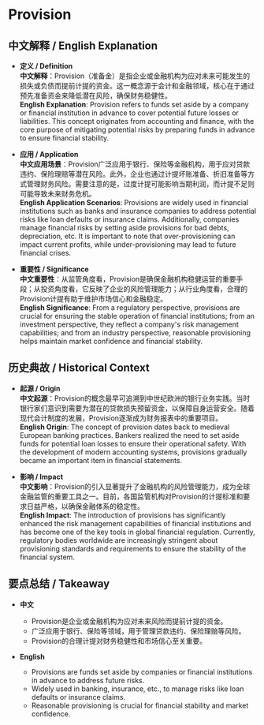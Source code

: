 # Provision

## 中文解释 / English Explanation

* **定义 / Definition**  
  **中文解释**：Provision（准备金）是指企业或金融机构为应对未来可能发生的损失或负债而提前计提的资金。这一概念源于会计和金融领域，核心在于通过预先准备资金来降低潜在风险，确保财务稳健性。  
  **English Explanation**: Provision refers to funds set aside by a company or financial institution in advance to cover potential future losses or liabilities. This concept originates from accounting and finance, with the core purpose of mitigating potential risks by preparing funds in advance to ensure financial stability.

* **应用 / Application**  
  **中文应用场景**：Provision广泛应用于银行、保险等金融机构，用于应对贷款违约、保险理赔等潜在风险。此外，企业也通过计提坏账准备、折旧准备等方式管理财务风险。需要注意的是，过度计提可能影响当期利润，而计提不足则可能导致未来财务危机。  
  **English Application Scenarios**: Provisions are widely used in financial institutions such as banks and insurance companies to address potential risks like loan defaults or insurance claims. Additionally, companies manage financial risks by setting aside provisions for bad debts, depreciation, etc. It is important to note that over-provisioning can impact current profits, while under-provisioning may lead to future financial crises.

* **重要性 / Significance**  
  **中文重要性**：从监管角度看，Provision是确保金融机构稳健运营的重要手段；从投资角度看，它反映了企业的风险管理能力；从行业角度看，合理的Provision计提有助于维护市场信心和金融稳定。  
  **English Significance**: From a regulatory perspective, provisions are crucial for ensuring the stable operation of financial institutions; from an investment perspective, they reflect a company's risk management capabilities; and from an industry perspective, reasonable provisioning helps maintain market confidence and financial stability.

## 历史典故 / Historical Context

* **起源 / Origin**  
  **中文起源**：Provision的概念最早可追溯到中世纪欧洲的银行业务实践。当时银行家们意识到需要为潜在的贷款损失预留资金，以保障自身运营安全。随着现代会计制度的发展，Provision逐渐成为财务报表中的重要项目。  
  **English Origin**: The concept of provision dates back to medieval European banking practices. Bankers realized the need to set aside funds for potential loan losses to ensure their operational safety. With the development of modern accounting systems, provisions gradually became an important item in financial statements.

* **影响 / Impact**  
  **中文影响**：Provision的引入显著提升了金融机构的风险管理能力，成为全球金融监管的重要工具之一。目前，各国监管机构对Provision的计提标准和要求日益严格，以确保金融体系的稳定性。  
  **English Impact**: The introduction of provisions has significantly enhanced the risk management capabilities of financial institutions and has become one of the key tools in global financial regulation. Currently, regulatory bodies worldwide are increasingly stringent about provisioning standards and requirements to ensure the stability of the financial system.

## 要点总结 / Takeaway

* **中文**  
  - Provision是企业或金融机构为应对未来风险而提前计提的资金。  
  - 广泛应用于银行、保险等领域，用于管理贷款违约、保险理赔等风险。  
  - Provision的合理计提对财务稳健性和市场信心至关重要。

* **English**  
  - Provisions are funds set aside by companies or financial institutions in advance to address future risks.  
  - Widely used in banking, insurance, etc., to manage risks like loan defaults or insurance claims.  
  - Reasonable provisioning is crucial for financial stability and market confidence.